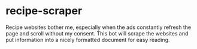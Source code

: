 # recipe-scraper
Recipe websites bother me, especially when the ads constantly refresh the page and scroll without my consent. This bot will scrape the websites and put information into a nicely formatted document for easy reading.

